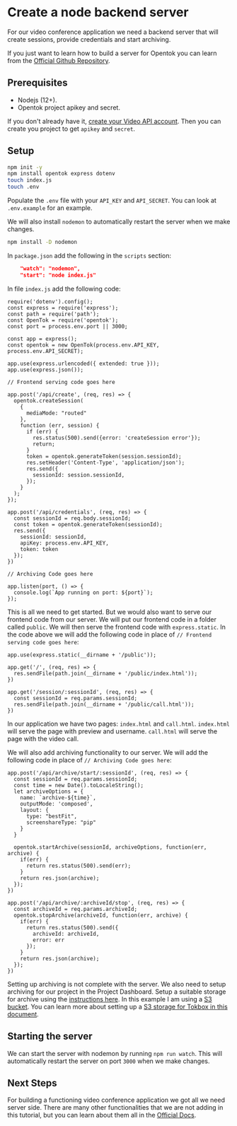 # Create a node backend server

For our video conference application we need a backend server that will create sessions, provide credentials and start archiving.

If you just want to learn how to build a server for Opentok you can learn from the [Official Github Repository](https://github.com/opentok/opentok-node/blob/main/sample/HelloWorld/README.md). 

## Prerequisites

* Nodejs (12+).
* Opentok project apikey and secret.

If you don't already have it, [create your Video API account](https://tokbox.com/account/user/signup). Then you can create you project to get `apikey` and `secret`.

## Setup

```bash
npm init -y
npm install opentok express dotenv
touch index.js
touch .env
```

Populate the `.env` file with your `API_KEY` and `API_SECRET`. You can look at `.env.example` for an example.


We will also install `nodemon` to automatically restart the server when we make changes.

```bash
npm install -D nodemon
```

In `package.json` add the following in the `scripts` section:

```json
    "watch": "nodemon",
    "start": "node index.js"
```

In file `index.js` add the following code:

```node
require('dotenv').config();
const express = require('express');
const path = require('path');
const OpenTok = require('opentok');
const port = process.env.port || 3000;

const app = express();
const opentok = new OpenTok(process.env.API_KEY, process.env.API_SECRET);

app.use(express.urlencoded({ extended: true }));
app.use(express.json());

// Frontend serving code goes here

app.post('/api/create', (req, res) => {
  opentok.createSession(
    {
      mediaMode: "routed"
    },
    function (err, session) {
      if (err) {
        res.status(500).send({error: 'createSession error'});
        return;
      }
      token = opentok.generateToken(session.sessionId);
      res.setHeader('Content-Type', 'application/json');
      res.send({
        sessionId: session.sessionId,
      });
    }
  );
});

app.post('/api/credentials', (req, res) => {
  const sessionId = req.body.sessionId;
  const token = opentok.generateToken(sessionId);
  res.send({
    sessionId: sessionId,
    apiKey: process.env.API_KEY,
    token: token
  });
})

// Archiving Code goes here

app.listen(port, () => {
  console.log(`App running on port: ${port}`);
});
```

This is all we need to get started. But we would also want to serve our frontend code from our server. We will put our frontend code in a folder called `public`. We will then serve the frontend code with `express.static`. In the code above we will add the following code in place of `// Frontend serving code goes here`:

```node
app.use(express.static(__dirname + '/public'));

app.get('/', (req, res) => {
  res.sendFile(path.join(__dirname + '/public/index.html'));
})

app.get('/session/:sessionId', (req, res) => {
  const sessionId = req.params.sessionId;
  res.sendFile(path.join(__dirname + '/public/call.html'));
})
```

In our application we have two pages: `index.html` and `call.html`. `index.html` will serve the page with preview and username. `call.html` will serve the page with the video call.

We will also add archiving functionality to our server. We will add the following code in place of `// Archiving Code goes here`:

```node
app.post('/api/archive/start/:sessionId', (req, res) => {
  const sessionId = req.params.sessionId;
  const time = new Date().toLocaleString();
  let archiveOptions = {
    name: `archive-${time}`,
    outputMode: 'composed',
    layout: {
      type: "bestFit",
      screenshareType: "pip"
    }
  }

  opentok.startArchive(sessionId, archiveOptions, function(err, archive) {
    if(err) {
      return res.status(500).send(err);
    }
    return res.json(archive);
  });
})

app.post('/api/archive/:archiveId/stop', (req, res) => {
  const archiveId = req.params.archiveId;
  opentok.stopArchive(archiveId, function(err, archive) {
    if(err) {
      return res.status(500).send({
        archiveId: archiveId,
        error: err
      });
    }
    return res.json(archive);
  });
})
```

Setting up archiving is not complete with the server. We also need to setup archiving for our project in the Project Dashboard. Setup a suitable storage for archive using the [instructions here](https://tokbox.com/developer/guides/archiving/#storage). In this example I am using a [S3 bucket](https://aws.amazon.com/s3). You can learn more about setting up a [S3 storage for Tokbox in this document](https://tokbox.com/developer/guides/archiving/using-s3.html). 

## Starting the server

We can start the server with nodemon by running `npm run watch`. This will automatically restart the server on port `3000` when we make changes.

## Next Steps

For building a functioning video conference application we got all we need server side. There are many other functionalities that we are not adding in this tutorial, but you can learn about them all in the [Official Docs](https://tokbox.com/developer/sdks/node/).

